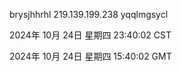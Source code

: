 brysjhhrhl 219.139.199.238 yqqlmgsycl

2024年 10月 24日 星期四 23:40:02 CST

2024年 10月 24日 星期四 15:40:02 GMT
